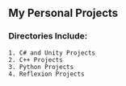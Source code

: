 ## My Personal Projects 

### Directories Include:
	1. C# and Unity Projects
	2. C++ Projects
	3. Python Projects
	4. Reflexion Projects